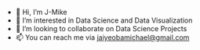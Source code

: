 - 👋 Hi, I’m J-Mike
- 👀 I’m interested in Data Science and Data Visualization
- 💞️ I’m looking to collaborate on Data Science Projects
- 📫 You can reach me via jaiyeobamichael@gmail.com

<!---
J-Mikes/J-Mikes is a ✨ special ✨ repository because its `README.md` (this file) appears on your GitHub profile.
You can click the Preview link to take a look at your changes.
--->
